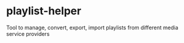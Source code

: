 # playlist-helper
Tool to manage, convert, export, import playlists from different media service providers
